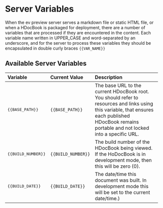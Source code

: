 # Server Variables 

When the ev preview server serves a markdown file or static HTML file, or when a HDocBook is packaged for deployment, there are a number of variables that are processed if they are encountered in the content.  Each variable name written in UPPER_CASE and word-separated by an underscore, and for the server to process these variables they should be encapsulated in double curly braces `{{VAR_NAME}}`

## Available Server Variables

|Variable|Current Value|Description|
|:---|:---|:---|
|<pre>\{\{BASE_PATH\}\}</pre>|`{{BASE_PATH}}`|The base URL to the current HDocBook root.  You should refer to resources and links using this variable, that ensures each published HDocBook remains portable and not locked into a specific URL.|
|<pre>\{\{BUILD_NUMBER\}\}</pre>|`{{BUILD_NUMBER}}`|The build number of the HDocBook being viewed. If the HoDocBook is in development mode, then this will be zero (0).|
|<pre>\{\{BUILD_DATE\}\}</pre>|`{{BUILD_DATE}}`|The date/time this document was built. In development mode this will be set to the current date/time.)|
